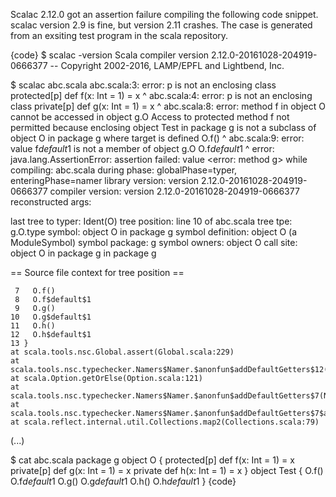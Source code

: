Scalac 2.12.0 got an assertion failure compiling the following code snippet.
scalac version 2.9 is fine, but version 2.11 crashes.
The case is generated from an exsiting test program in the scala repository.

{code}
$ scalac -version
Scala compiler version 2.12.0-20161028-204919-0666377 -- Copyright 2002-2016, LAMP/EPFL and Lightbend, Inc.


$ scalac abc.scala
abc.scala:3: error: p is not an enclosing class
  protected[p] def f(x: Int = 1) = x
                   ^
abc.scala:4: error: p is not an enclosing class
  private[p] def g(x: Int = 1) = x
                 ^
abc.scala:8: error: method f in object O cannot be accessed in object g.O
 Access to protected method f not permitted because
 enclosing object Test in package g is not a subclass of
 object O in package g where target is defined
  O.f()
    ^
abc.scala:9: error: value f$default$1 is not a member of object g.O
  O.f$default$1
    ^
error: java.lang.AssertionError: assertion failed:
  value <error: method g>
     while compiling: abc.scala
        during phase: globalPhase=typer, enteringPhase=namer
     library version: version 2.12.0-20161028-204919-0666377
    compiler version: version 2.12.0-20161028-204919-0666377
  reconstructed args:

  last tree to typer: Ident(O)
       tree position: line 10 of abc.scala
            tree tpe: g.O.type
              symbol: object O in package g
   symbol definition: object O (a ModuleSymbol)
      symbol package: g
       symbol owners: object O
           call site: object O in package g in package g

== Source file context for tree position ==

     7   O.f()
     8   O.f$default$1
     9   O.g()
    10   O.g$default$1
    11   O.h()
    12   O.h$default$1
    13 }
	at scala.tools.nsc.Global.assert(Global.scala:229)
	at scala.tools.nsc.typechecker.Namers$Namer.$anonfun$addDefaultGetters$12(Namers.scala:1432)
	at scala.Option.getOrElse(Option.scala:121)
	at scala.tools.nsc.typechecker.Namers$Namer.$anonfun$addDefaultGetters$7(Namers.scala:1430)
	at scala.tools.nsc.typechecker.Namers$Namer.$anonfun$addDefaultGetters$7$adapted(Namers.scala:1377)
	at scala.reflect.internal.util.Collections.map2(Collections.scala:79)
(...)


$ cat abc.scala
package g
object O {
  protected[p] def f(x: Int = 1) = x
  private[p] def g(x: Int = 1) = x
  private def h(x: Int = 1) = x
}
object Test {
  O.f()
  O.f$default$1
  O.g()
  O.g$default$1
  O.h()
  O.h$default$1
}
{code}
